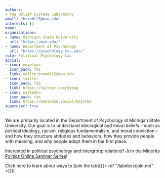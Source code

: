 ```yaml
---
authors:
- The Belief Systems Laboratory
email: "brandt15@msu.edu"
interests: []
name:
organizations:
- name: Michigan State University
  url: "https://msu.edu/"
- name: Department of Psychology
  url: "https://psychology.msu.edu/"
role: Political Psychology Lab
social:
- icon: envelope
  icon_pack: fas
  link: mailto:brandt15@msu.edu
- icon: twitter
  icon_pack: fab
  link: https://twitter.com/mjbsp
- icon: mastodon
  icon_pack: fab
  link: https://mastodon.social/@mjbtbs
superuser: true
---
```


We are primarily located in the Department of Psychology at Michigan State University. Our goal is to understand ideological and moral beliefs – such as political ideology, racism, religious fundamentalism, and moral conviction – and how they structure attitudes and behaviors, how they provide people with meaning, and why people adopt them in the first place.

Interested in political psychology and intergroup relations? Join the [Minority Politics Online Seminar Series](https://minoritypolitics.netlify.app/)!

Click here to learn about ways to [join the lab]({{< ref "/labdocs/join.md" >}})!

<a rel="me" href="https://mastodon.social/@mjbtbs" style=”display:none”></a>
<a rel="me" href="https://sciences.social/@mjb" style=”display:none”></a>
